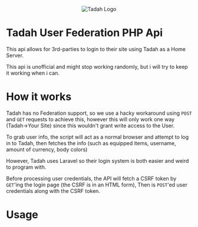 <p align="center"><img src="https://tadah.rocks/images/logos/full.png" alt="Tadah Logo"/></p>

# Tadah User Federation PHP Api
This api allows for 3rd-parties to login to their site using Tadah as a Home Server.
 
This api is unofficial and might stop working randomly, but i will try to keep it working when i can.

# How it works
Tadah has no Federation support, so we use a hacky workaround using `POST` and `GET` requests to achieve this, however this will only work one way (Tadah->Your Site) since this wouldn't grant write access to the User.

To grab user info, the script will act as a normal browser and attempt to log in to Tadah, then fetches the info (such as equipped items, username, amount of currency, body colors)

However, Tadah uses Laravel so their login system is both easier and weird to program with.

Before processing user credentials, the API will fetch a CSRF token by `GET`'ing the login page (the CSRF is in an HTML form),
Then is `POST`'ed user credentials along with the CSRF token.

# Usage
